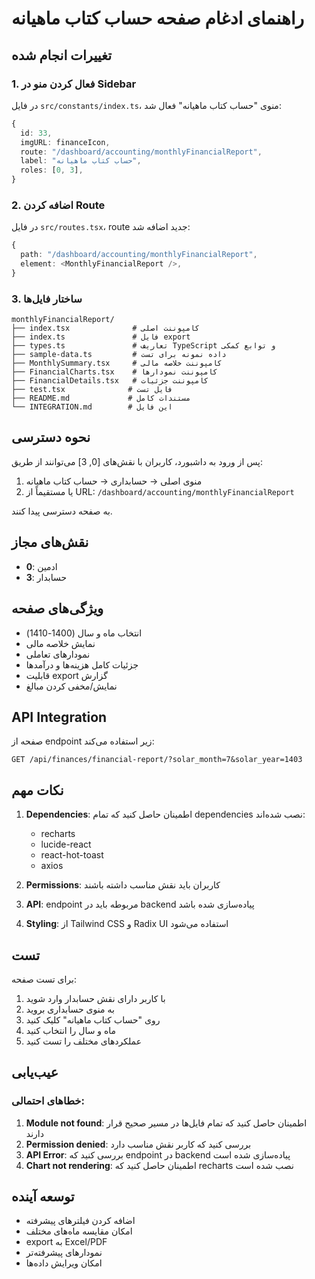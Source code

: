 # راهنمای ادغام صفحه حساب کتاب ماهیانه

## تغییرات انجام شده

### 1. فعال کردن منو در Sidebar

در فایل `src/constants/index.ts`، منوی "حساب کتاب ماهیانه" فعال شد:

```typescript
{
  id: 33,
  imgURL: financeIcon,
  route: "/dashboard/accounting/monthlyFinancialReport",
  label: "حساب کتاب ماهیانه",
  roles: [0, 3],
}
```

### 2. اضافه کردن Route

در فایل `src/routes.tsx`، route جدید اضافه شد:

```typescript
{
  path: "/dashboard/accounting/monthlyFinancialReport",
  element: <MonthlyFinancialReport />,
}
```

### 3. ساختار فایل‌ها

```
monthlyFinancialReport/
├── index.tsx              # کامپوننت اصلی
├── index.ts               # فایل export
├── types.ts               # تعاریف TypeScript و توابع کمکی
├── sample-data.ts         # داده نمونه برای تست
├── MonthlySummary.tsx     # کامپوننت خلاصه مالی
├── FinancialCharts.tsx    # کامپوننت نمودارها
├── FinancialDetails.tsx   # کامپوننت جزئیات
├── test.tsx              # فایل تست
├── README.md             # مستندات کامل
└── INTEGRATION.md        # این فایل
```

## نحوه دسترسی

پس از ورود به داشبورد، کاربران با نقش‌های [0, 3] می‌توانند از طریق:

1. منوی اصلی → حسابداری → حساب کتاب ماهیانه
2. یا مستقیماً از URL: `/dashboard/accounting/monthlyFinancialReport`

به صفحه دسترسی پیدا کنند.

## نقش‌های مجاز

- **0**: ادمین
- **3**: حسابدار

## ویژگی‌های صفحه

- انتخاب ماه و سال (1400-1410)
- نمایش خلاصه مالی
- نمودارهای تعاملی
- جزئیات کامل هزینه‌ها و درآمدها
- قابلیت export گزارش
- نمایش/مخفی کردن مبالغ

## API Integration

صفحه از endpoint زیر استفاده می‌کند:

```
GET /api/finances/financial-report/?solar_month=7&solar_year=1403
```

## نکات مهم

1. **Dependencies**: اطمینان حاصل کنید که تمام dependencies نصب شده‌اند:

   - recharts
   - lucide-react
   - react-hot-toast
   - axios

2. **Permissions**: کاربران باید نقش مناسب داشته باشند

3. **API**: endpoint مربوطه باید در backend پیاده‌سازی شده باشد

4. **Styling**: از Tailwind CSS و Radix UI استفاده می‌شود

## تست

برای تست صفحه:

1. با کاربر دارای نقش حسابدار وارد شوید
2. به منوی حسابداری بروید
3. روی "حساب کتاب ماهیانه" کلیک کنید
4. ماه و سال را انتخاب کنید
5. عملکردهای مختلف را تست کنید

## عیب‌یابی

### خطاهای احتمالی:

1. **Module not found**: اطمینان حاصل کنید که تمام فایل‌ها در مسیر صحیح قرار دارند
2. **Permission denied**: بررسی کنید که کاربر نقش مناسب دارد
3. **API Error**: بررسی کنید که endpoint در backend پیاده‌سازی شده است
4. **Chart not rendering**: اطمینان حاصل کنید که recharts نصب شده است

## توسعه آینده

- اضافه کردن فیلترهای پیشرفته
- امکان مقایسه ماه‌های مختلف
- export به Excel/PDF
- نمودارهای پیشرفته‌تر
- امکان ویرایش داده‌ها
